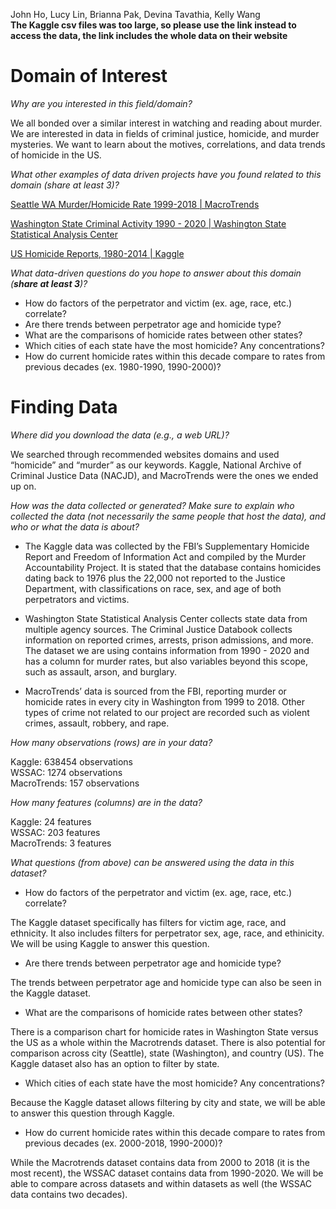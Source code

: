 John Ho, Lucy Lin, Brianna Pak, Devina Tavathia, Kelly Wang   
**The Kaggle csv files was too large, so please use the link instead to access the data, the link includes the whole data on their website**

# Domain of Interest

*Why are you interested in this field/domain?*

We all bonded over a similar interest in watching and reading about murder. We are interested in data in fields of criminal justice, homicide, and murder mysteries. We want to learn about the motives, correlations, and data trends of homicide in the US.

*What other examples of data driven projects have you found related to this domain (share at least 3)?*

[Seattle WA Murder/Homicide Rate 1999-2018 | MacroTrends](https://www.macrotrends.net/cities/us/wa/seattle/murder-homicide-rate-statistics)

[Washington State Criminal Activity 1990 - 2020 | Washington State Statistical Analysis Center](https://sac.ofm.wa.gov/data)

[US Homicide Reports, 1980-2014 | Kaggle](https://www.kaggle.com/murderaccountability/homicide-reports?select=database.csv)

*What data-driven questions do you hope to answer about this domain (**share at least 3**)?*

- How do factors of the perpetrator and victim (ex. age, race, etc.) correlate?
- Are there trends between perpetrator age and homicide type?
- What are the comparisons of homicide rates between other states?
- Which cities of each state have the most homicide? Any concentrations?
- How do current homicide rates within this decade compare to rates from previous decades (ex. 1980-1990, 1990-2000)?


# Finding Data

*Where did you download the data (e.g., a web URL)?*

We searched through recommended websites domains and used “homicide” and “murder” as our keywords. Kaggle, National Archive of Criminal Justice Data (NACJD), and MacroTrends were the ones we ended up on.

*How was the data collected or generated? Make sure to explain who collected the data (not necessarily the same people that host the data), and who or what the data is about?*

- The Kaggle data was collected by the FBI’s Supplementary Homicide Report and Freedom of Information Act and compiled by the Murder Accountability Project. It is stated that the database contains homicides dating back to 1976 plus the 22,000 not reported to the Justice Department, with classifications on race, sex, and age of both perpetrators and victims.

- Washington State Statistical Analysis Center collects state data from multiple agency sources. The Criminal Justice Databook collects information on reported crimes, arrests, prison admissions, and more. The dataset we are using contains information from 1990 - 2020 and has a column for murder rates, but also variables beyond this scope, such as assault, arson, and burglary.

- MacroTrends’ data is sourced from the FBI, reporting murder or homicide rates in every city in Washington from 1999 to 2018. Other types of crime not related to our project are recorded such as violent crimes, assault, robbery, and rape.

*How many observations (rows) are in your data?*

Kaggle: 638454 observations   
WSSAC: 1274 observations   
MacroTrends: 157 observations   

*How many features (columns) are in the data?*

Kaggle: 24 features   
WSSAC: 203 features   
MacroTrends: 3 features   

*What questions (from above) can be answered using the data in this dataset?*

- How do factors of the perpetrator and victim (ex. age, race, etc.) correlate?

The Kaggle dataset specifically has filters for victim age, race, and ethnicity. It also includes filters for perpetrator sex, age, race, and ethinicity. We will be using Kaggle to answer this question.

- Are there trends between perpetrator age and homicide type?

The trends between perpetrator age and homicide type can also be seen in the Kaggle dataset.

- What are the comparisons of homicide rates between other states?

There is a comparison chart for homicide rates in Washington State versus the US as a whole within the Macrotrends dataset. There is also potential for comparison across city (Seattle), state (Washington), and country (US). The Kaggle dataset also has an option to filter by state.

- Which cities of each state have the most homicide? Any concentrations?

Because the Kaggle dataset allows filtering by city and state, we will be able to answer this question through Kaggle.

- How do current homicide rates within this decade compare to rates from previous decades (ex. 2000-2018, 1990-2000)?

While the Macrotrends dataset contains data from 2000 to 2018 (it is the most recent), the WSSAC dataset contains data from 1990-2020. We will be able to compare across datasets and within datasets as well (the WSSAC data contains two decades).
